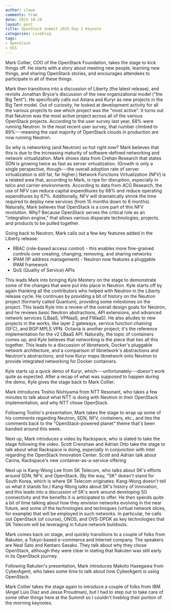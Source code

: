 ```yaml
---
author: slowe
comments: true
date: 2015-10-28
layout: post
title: OpenStack Summit 2015 Day 2 Keynote
categories: Liveblog
tags:
- OpenStack
- OSS
---
```


Mark Collier, COO of the OpenStack Foundation, takes the stage to kick things off. He starts with a story about meeting new people, learning new things, and sharing OpenStack stories, and encourages attendees to participate in all of these things.

Mark then transitions into a discussion of Liberty (the latest release), and revisits Jonathan Bryce's discussion of the new organizational model ("the Big Tent"). He specifically calls out Astara and Kuryr as new projects in the Big Tent model. Out of curiosity, he looked at development activity for all the various projects to see which project was the "most active". It turns out that Neutron was the most active project across all of the various OpenStack projects. According to the user survey last year, 68% were running Neutron. In the most recent user survey, that number climbed to 89%---meaning the vast majority of OpenStack clouds in production are now running Neutron.

So why is networking (and Neutron) so hot right now? Mark believes that this is due to the increasing maturity of software-defined networking and network virtualization. Mark shows data from Crehan Research that states SDN is growing twice as fast as server virtualization. (Growth is only a single perspective, though---the overall adoption rate of server virtualization is still far, far higher.) Network Functions Virtualization (NFV) is a related area that, according to Mark, is ripe for disruption, especially in telco and carrier environments. According to data from ACG Research, the use of NFV can reduce capital expenditures by 68% and reduce operating expenditures by 67%. Additionally, NFV will dramatically shrink the time required to deploy new services (from 15 months down to 6 months). Naturally, Mark believes that OpenStack is a core part of this NFV revolution. Why? Because OpenStack serves the critical role as an "integration engine," that allows various disparate technologies, projects, and products to be pulled together.

Going back to Neutron, Mark calls out a few key features added in the Liberty release:

* RBAC (role-based access control) - this enables more fine-grained controls over creating, changing, removing, and sharing networks
* IPAM (IP address management) - Neutron now features a pluggable IPAM framework
* QoS (Quality of Service) APIs

This leads Mark into bringing Kyle Mestery on the stage to demonstrate some of the changes that were put into place in Neutron. Kyle starts off by again thanking all the contributors who helped with Neutron in the Liberty release cycle. He continues by providing a bit of history on the Neutron project (formerly called Quantum), providing some milestones on the project. This leads Kyle into a review of the overall design goals for Neutron, and he reviews basic Neutron abstractions, API extensions, and advanced network services (LBaaS, VPNaaS, and FWaaS). He also alludes to new projects in the works, like layer 2 gateways, service function chaining (SFC), and BGP MPLS VPN. Octavia is another project; it's the reference implementation for the v2 LBaaS API. Naturally, the topic of containers comes up, and Kyle believes that networking is the piece that ties all this together. This leads to a discussion of libnetwork, Docker's pluggable network architecture, and a comparison of libnetwork's abstractions and Neutron's abstractions, and how Kuryr maps libnetwork onto Neutron to provide integrated networking for Docker containers.

Kyle starts up a quick demo of Kuryr, which---unfortunately---doesn't work quite as expected. After a recap of what was _supposed_ to happen during the demo, Kyle gives the stage back to Mark Collier.

Mark introduces Toshio Nishiyama from NTT Resonant, who takes a few minutes to talk about what NTT is doing with Neutron in their OpenStack implementation, and why NTT chose OpenStack.

Following Toshio's presentation, Mark takes the stage to wrap up some of his comments regarding Neutron, SDN, NFV, containers, etc., and ties the comments back to the "OpenStack-powered planet" theme that's been bandied around this week.

Next up, Mark introduces a video by Rackspace, who is slated to take the stage following the video. Scott Crenshaw and Adrian Otto take the stage to talk about what Rackspace is doing, especially in conjunction with Intel regarding the OpenStack Innovation Center. Scott and Adrian talk about Carina, Rackspace's new container-as-a-service offering

Next up is Kang-Wong Lee from SK Telecom, who talks about SK's efforts around SDN, NFV, and OpenStack. (By the way, "SK" doesn't stand for South Korea, which is where SK Telecom originates. Kang-Wong doesn't tell us what it stands for.) Kang-Wong talks about SK's history of innovation, and this leads into a discussion of SK's work around developing 5G connectivity and the benefits it is anticipated to offer. He then spends quite a bit of time talking about how they envision networks evolving in the near future, and some of the technologies and techniques (virtual network slices, for example) that will be employed in such networks. In particular, he calls out OpenStack (of course), ONOS, and OVS-DPDK as key technologies that SK Telecom will be leveraging in future network buildouts.

Mark comes back on stage, and quickly transitions to a couple of folks from Rakuten, a Tokyo-based e-commerce and Internet company. The speakers are Neal Sato and Kentaro Sasako. They talk about why they chose OpenStack, although they were clear in stating that Rakuten was still early in its OpenStack journey.

Following Rakuten's presentation, Mark introduces Makoto Hasegawa from CyberAgent, who takes some time to talk about how CyberAgent is using OpenStack.

Mark Collier takes the stage again to introduce a couple of folks from IBM (Angel Luis Diaz and Jesse Proudman), but I had to step out to take care of some other things here at the Summit so I couldn't liveblog their portion of the morning keynotes.
